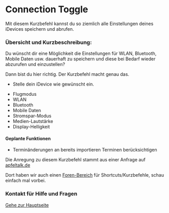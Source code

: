 # Connection Toggle

Mit diesem Kurzbefehl kannst du so ziemlich alle Einstellungen deines iDevices speichern und abrufen.

###  Übersicht und Kurzbeschreibung:

Du wünscht dir eine Möglichkeit die Einstellungen für WLAN, Bluetooth, Mobile Daten usw. dauerhaft zu speichern und diese bei Bedarf wieder abzurufen und einzustellen?

Dann bist du hier richtig. Der Kurzbefehl macht genau das.

+ Stelle dein iDevice wie gewünscht ein.
- Flugmodus
- WLAN
- Bluetooth
- Mobile Daten
- Stromspar-Modus
- Medien-Lautstärke
- Display-Helligkeit

 

#### Geplante Funktionen

+ Terminänderungen an bereits importieren Terminen berücksichtigen


Die Anregung zu diesem Kurzbefehl stammt aus einer Anfrage auf [apfeltalk.de](https://www.apfeltalk.de)

Dort haben wir auch einen [Foren-Bereich](https://www.apfeltalk.de/community/threads/apple-kurzbefehle-hilfe-anleitungen-kfka.533890/) für Shortcuts/Kurzbefehle, schau einfach mal vorbei.

### Kontakt für Hilfe und Fragen

[Gehe zur Hauptseite](https://github.com/P8DFxKfyJB/MeinUpdatKit/blob/master/README.md)
